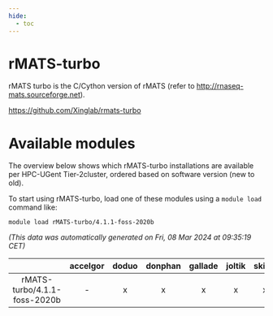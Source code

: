 ```yaml
---
hide:
  - toc
---
```


rMATS-turbo
===========


rMATS turbo is the C/Cython version of rMATS (refer to http://rnaseq-mats.sourceforge.net).

https://github.com/Xinglab/rmats-turbo
# Available modules


The overview below shows which rMATS-turbo installations are available per HPC-UGent Tier-2cluster, ordered based on software version (new to old).

To start using rMATS-turbo, load one of these modules using a `module load` command like:

```shell
module load rMATS-turbo/4.1.1-foss-2020b
```

*(This data was automatically generated on Fri, 08 Mar 2024 at 09:35:19 CET)*  

| |accelgor|doduo|donphan|gallade|joltik|skitty|
| :---: | :---: | :---: | :---: | :---: | :---: | :---: |
|rMATS-turbo/4.1.1-foss-2020b|-|x|x|x|x|x|
